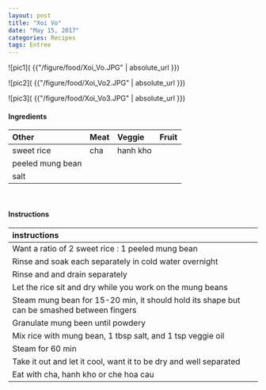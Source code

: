 ```yaml
---
layout: post
title: "Xoi Vo"
date: "May 15, 2017"
categories: Recipes
tags: Entree
---
```




![pic1]( {{"/figure/food/Xoi_Vo.JPG" | absolute_url }})

![pic2]( {{"/figure/food/Xoi_Vo2.JPG" | absolute_url }})

![pic3]( {{"/figure/food/Xoi_Vo3.JPG" | absolute_url }})




#### Ingredients

<table class = "presenttab">
 <thead>
  <tr>
   <th style="text-align:left;"> Other </th>
   <th style="text-align:left;"> Meat </th>
   <th style="text-align:left;"> Veggie </th>
   <th style="text-align:left;"> Fruit </th>
  </tr>
 </thead>
<tbody>
  <tr>
   <td style="text-align:left;"> sweet rice </td>
   <td style="text-align:left;"> cha </td>
   <td style="text-align:left;"> hanh kho </td>
   <td style="text-align:left;">  </td>
  </tr>
  <tr>
   <td style="text-align:left;"> peeled mung bean </td>
   <td style="text-align:left;">  </td>
   <td style="text-align:left;">  </td>
   <td style="text-align:left;">  </td>
  </tr>
  <tr>
   <td style="text-align:left;"> salt </td>
   <td style="text-align:left;">  </td>
   <td style="text-align:left;">  </td>
   <td style="text-align:left;">  </td>
  </tr>
</tbody>
</table>

<br>

#### Instructions

<table class = "presenttabnoh">
 <thead>
  <tr>
   <th style="text-align:left;"> instructions </th>
  </tr>
 </thead>
<tbody>
  <tr>
   <td style="text-align:left;"> Want a ratio of 2 sweet rice : 1 peeled mung bean </td>
  </tr>
  <tr>
   <td style="text-align:left;"> Rinse and soak each separately in cold water overnight </td>
  </tr>
  <tr>
   <td style="text-align:left;"> Rinse and and drain separately </td>
  </tr>
  <tr>
   <td style="text-align:left;"> Let the rice sit and dry while you work on the mung beans </td>
  </tr>
  <tr>
   <td style="text-align:left;"> Steam mung bean for 15-20 min, it should hold its shape but can be smashed between fingers </td>
  </tr>
  <tr>
   <td style="text-align:left;"> Granulate mung been until powdery </td>
  </tr>
  <tr>
   <td style="text-align:left;"> Mix rice with mung bean, 1 tbsp salt, and 1 tsp veggie oil </td>
  </tr>
  <tr>
   <td style="text-align:left;"> Steam for 60 min </td>
  </tr>
  <tr>
   <td style="text-align:left;"> Take it out and let it cool, want it to be dry and well separated </td>
  </tr>
  <tr>
   <td style="text-align:left;"> Eat with cha, hanh kho or che hoa cau </td>
  </tr>
</tbody>
</table>

